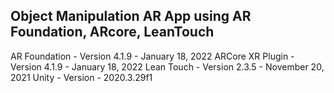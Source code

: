## Object Manipulation AR App using AR Foundation, ARcore, LeanTouch
 AR Foundation - Version 4.1.9 - January 18, 2022
 ARCore XR Plugin - Version 4.1.9 - January 18, 2022
 Lean Touch - Version 2.3.5 - November 20, 2021
 Unity - Version - 2020.3.29f1
 
